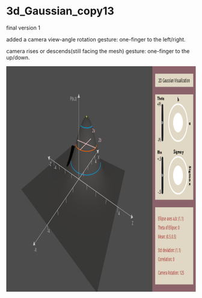 # 3d_Gaussian_copy13
final version 1

added a camera view-angle rotation gesture: one-finger to the left/right.

camera rises or descends(still facing the mesh) gesture: one-finger to the up/down.

<img src="https://raw.githubusercontent.com/Yidan-Zhu/3d_Gaussian_copy13/main/final%20image.png" width="1000" height="600">
